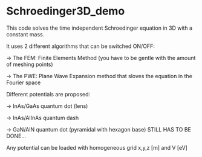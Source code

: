 # Schroedinger3D_demo

This code solves the time independent Schroedinger equation in 3D with a constant mass.

It uses 2 different algorithms that can be switched ON/OFF:

-> The FEM: Finite Elements Method (you have to be gentle with the amount of meshing points)

-> The PWE: Plane Wave Expansion method that sloves the equation in the Fourier space

Different potentials are proposed:

-> InAs/GaAs quantum dot (lens)

-> InAs/AlInAs quantum dash

-> GaN/AlN quantum dot (pyramidal with hexagon base) STILL HAS TO BE DONE...

Any potential can be loaded with homogeneous grid x,y,z [m] and V [eV]
